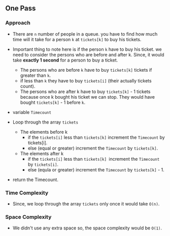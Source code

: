 ## One Pass

### Approach

- There are `n` number of people in a queue. you have to find how much time will it take for a person `k` at `tickets[k]` to buy his tickets.

- Important thing to note here is if the person `k` have to buy his ticket. we need to consider the persons who are before and after k. Since, it would take **exactly 1 second** for a person to buy a ticket. 
    - The persons who are before `k` have to buy `tickets[k]` tickets if greater than `k`.
    - if less than `k` they have to buy `tickets[i]` (their actually tickets count).
    - The persons who are after k have to buy `tickets[k]` - 1 tickets because once k bought his ticket we can stop. They would have bought `tickets[k]` - 1 before `k`.

- variable `Timecount`
- Loop through the array `tickets`
    - The elements before k
        - if the `tickets[i]` less than `tickets[k]` increment the `Timecount` by tickets[i].
        - else (equal or greater) increment the `Timecount` by `tickets[k]`.
    - The elements after k
        - if the `tickets[i]` less than `tickets[k] `increment the `Timecount` by `tickets[i]`.
        - else (equla or greater) increment the `Timecount` by `tickets[k]` - 1.
- return the Timecount.

### Time Complexity

- Since, we loop through the array `tickets` only once it would take `O(n)`.

### Space Complexity

- We didn't use any extra space so, the space complexity would be `O(1)`.